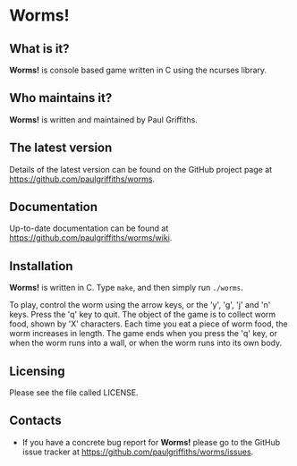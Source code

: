 Worms!
======

What is it?
-----------

**Worms!** is console based game written in C using the ncurses library.

Who maintains it?
-----------------
**Worms!** is written and maintained by Paul Griffiths.

The latest version
------------------
Details of the latest version can be found on the GitHub project page at
<https://github.com/paulgriffiths/worms>.

Documentation
-------------
Up-to-date documentation can be found at
<https://github.com/paulgriffiths/worms/wiki>.

Installation
------------
**Worms!** is written in C. Type `make`, and then simply run `./worms`.

To play, control the worm using the arrow keys, or the 'y', 'g', 'j' and
'n' keys. Press the 'q' key to quit. The object of the game is to collect
worm food, shown by 'X' characters. Each time you eat a piece of worm food,
the worm increases in length. The game ends when you press the 'q' key, or
when the worm runs into a wall, or when the worm runs into its own body.

Licensing
---------
Please see the file called LICENSE.

Contacts
--------
* If you have a concrete bug report for **Worms!** please go to the GitHub
issue tracker at <https://github.com/paulgriffiths/worms/issues>.

